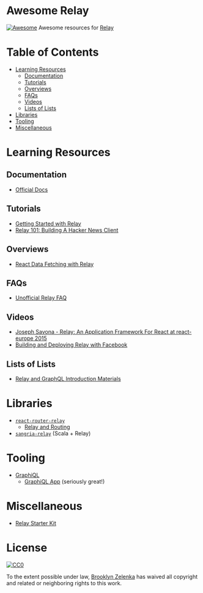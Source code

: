 # Awesome Relay
[![Awesome](https://cdn.rawgit.com/sindresorhus/awesome/d7305f38d29fed78fa85652e3a63e154dd8e8829/media/badge.svg)](https://github.com/sindresorhus/awesome) Awesome resources for [Relay](https://github.com/relay/relay)

# Table of Contents
- [Learning Resources](https://github.com/expede/awesome-relay#learning-resources)
  - [Documentation](https://github.com/expede/awesome-relay#documentation)
  - [Tutorials](https://github.com/expede/awesome-relay#tutorials)
  - [Overviews](https://github.com/expede/awesome-relay#overviews)
  - [FAQs](https://github.com/expede/awesome-relay#faqs)
  - [Videos](https://github.com/expede/awesome-relay#videos)
  - [Lists of Lists](https://github.com/expede/awesome-relay#lists-of-lists)
- [Libraries](https://github.com/expede/awesome-relay#libraries)
- [Tooling](https://github.com/expede/awesome-relay#tooling)
- [Miscellaneous](https://github.com/expede/awesome-relay#miscellaneous)

# Learning Resources
## Documentation
- [Official Docs](https://facebook.github.io/relay/docs/getting-started.html#content)

## Tutorials
- [Getting Started with Relay](https://auth0.com/blog/2015/10/06/getting-started-with-relay/)
- [Relay 101: Building A Hacker News Client](https://medium.com/@clayallsopp/relay-101-building-a-hacker-news-client-bb8b2bdc76e6#.1i64q1pf9)

## Overviews
- [React Data Fetching with Relay](http://www.sitepoint.com/react-data-fetching-with-relay/)

## FAQs
- [Unofficial Relay FAQ](https://gist.github.com/wincent/598fa75e22bdfa44cf47)

## Videos
- [Joseph Savona - Relay: An Application Framework For React at react-europe 2015](https://www.youtube.com/watch?v=IrgHurBjQbg)
- [Building and Deploying Relay with Facebook](https://www.youtube.com/watch?v=Pxdgu2XIAAg)

## Lists of Lists
- [Relay and GraphQL Introduction Materials](https://quip.com/oLxzA1gTsJsE)

# Libraries
- [`react-router-relay`](https://github.com/relay-tools/react-router-relay)
  - [Relay and Routing](https://medium.com/@cpojer/relay-and-routing-36b5439bad9#.h91614i65)
- [`sangria-relay`](https://github.com/sangria-graphql/sangria-relay) (Scala + Relay)

# Tooling
- [GraphiQL](https://github.com/graphql/graphiql)
  - [GraphiQL App](https://github.com/skevy/graphiql-app) (seriously great!)

# Miscellaneous
- [Relay Starter Kit](https://github.com/relayjs/relay-starter-kit)

# License
[![CC0](https://i.creativecommons.org/p/zero/1.0/88x31.png)](https://creativecommons.org/publicdomain/zero/1.0/)

To the extent possible under law, [Brooklyn Zelenka](me@brooklynzelenka.com) has waived all copyright and related or neighboring rights to this work.
